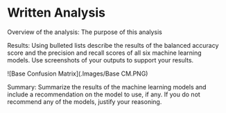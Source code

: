 # Written Analysis

Overview of the analysis: The purpose of this analysis 

Results: Using bulleted lists describe the results of the balanced accuracy score and the precision and recall scores of all six machine learning models. Use screenshots of your outputs to support your results.

![Base Confusion Matrix](.Images/Base CM.PNG)

Summary: Summarize the results of the machine learning models and include a recommendation on the model to use, if any. If you do not recommend any of the models, justify your reasoning.

